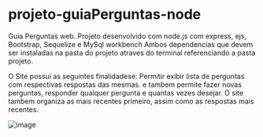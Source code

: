 # projeto-guiaPerguntas-node

Guia Perguntas web.
Projeto desenvolvido com node.js
com express, ejs,  Bootstrap, Sequelize e MySql workbench
Ambos dependencias que devem ser instaladas na pasta do projeto
atraves do terminal referenciando a pasta projeto.

O Site possui as seguintes finalidadese:
Permitir exibir lista de perguntas  com respectivas respostas das mesmas.
e tambem permite fazer novas perguntas, responder qualquer pergunta e quantas vezes desejar.
O site tambem organiza as mais recentes primeiro, assim como as respostas mais recentes.

![image](https://user-images.githubusercontent.com/67138155/102005192-b833f900-3cf5-11eb-990b-1fbc56458af0.png)
